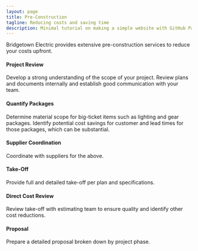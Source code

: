 ```yaml
---
layout: page
title: Pre-Construction
tagline: Reducing costs and saving time
description: Minimal tutorial on making a simple website with GitHub Pages
---
```

Bridgetown Electric provides extensive pre-construction services to reduce your costs upfront.

#### Project Review
Develop a strong understanding of the scope of your project. Review plans and documents internally and establish good communication with your team.

#### Quantify Packages
Determine material scope for big-ticket items such as lighting and gear packages. Identify potential cost savings for customer and lead times for those packages, which can be substantial.

#### Supplier Coordination
Coordinate with suppliers for the above.

#### Take-Off
Provide full and detailed take-off per plan and specifications.

#### Direct Cost Review
Review take-off with estimating team to ensure quality and identify other cost reductions.

#### Proposal
Prepare a detailed proposal broken down by project phase.

